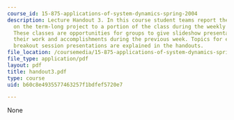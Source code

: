 ```yaml
---
course_id: 15-875-applications-of-system-dynamics-spring-2004
description: Lecture Handout 3. In this course student teams report their progress
  on the term-long project to a portion of the class during the weekly "breakout sessions".
  These classes are opportunities for groups to give slideshow presentations explaining
  their work and accomplishments during the previous week. Topics for each of the
  breakout session presentations are explained in the handouts.
file_location: /coursemedia/15-875-applications-of-system-dynamics-spring-2004/b60c8e4935577463257f1bdfef5720e7_handout3.pdf
file_type: application/pdf
layout: pdf
title: handout3.pdf
type: course
uid: b60c8e4935577463257f1bdfef5720e7

---
```

None